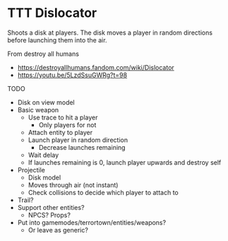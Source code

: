 # TTT Dislocator

Shoots a disk at players. The disk moves a player in random directions before launching them into the air.

From destroy all humans
* https://destroyallhumans.fandom.com/wiki/Dislocator
* https://youtu.be/5LzdSsuGWRg?t=98


TODO
* Disk on view model
* Basic weapon
    * Use trace to hit a player
        * Only players for not
    * Attach entity to player
    * Launch player in random direction
        * Decrease launches remaining
    * Wait delay
    * If launches remaining is 0, launch player upwards and destroy self
* Projectile
    * Disk model
    * Moves through air (not instant)
    * Check collisions to decide which player to attach to
* Trail?
* Support other entities?
    * NPCS? Props?
* Put into gamemodes/terrortown/entities/weapons?
    * Or leave as generic?
